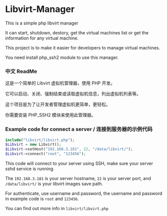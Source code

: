 # Libvirt-Manager
This is a simple php libvirt manager

It can start, shutdown, destory, get the virtual machines list or get the information for any virtual machine.

This project is to make it easier for developers to manage virtual machines.

You need install php_ssh2 module to use this manager.

### 中文 ReadMe

这是一个简单的 Libvirt 虚拟机管理器，使用 PHP 开发。

它可以启动、关闭、强制结束或读取虚拟机信息，列出虚拟机列表等。

这个项目是为了让开发者管理虚拟机更简单，更轻松。

你需要安装 PHP_SSH2 模块来使用此管理器。

### Example code for connect a server / 连接到服务器的示例代码

```php
include("libvirt/libvirt.php");
$Libvirt = new Libvirt();
$Libvirt->setHost("192.168.3.181", 22, "/data/libvirt/");
$Libvirt->connect("root", "123456");
```
This code will connect to your server using SSH, make sure your server sshd service is running.

The `192.168.3.181` is your server hostname, `22` is your server port, and `/data/libvirt/` is your libvirt images save path.

For authenticate, use username and password, the username and password in example code is `root` and `123456`.

You can find out more info in `libvirt/libvirt.php`

